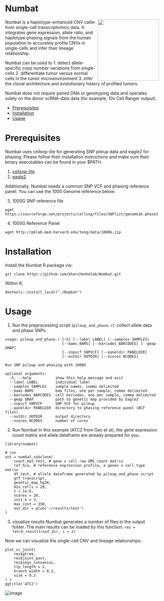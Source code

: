 # Numbat

<img src="https://user-images.githubusercontent.com/13375875/136429050-609ee367-8d5d-4a63-8fa8-a87171aff01c.png" align="right" width="200">

Numbat is a haplotype-enhanced CNV caller from single-cell transcriptomics data. It integrates gene expression, allele ratio, and haplotype phasing signals from the human population to accurately profile CNVs in single-cells and infer their lineage relationship. 

Numbat can be used to 1. detect allele-specific copy number variations from single-cells 2. differentiate tumor versus normal cells in the tumor microenvironment 3. infer the clonal architecture and evolutionary history of profiled tumors. 

Numbat does not require paired DNA or genotyping data and operates solely on the donor scRNA-data data (for example, 10x Cell Ranger output).

- [Prerequisites](#prerequisites)
- [Installation](#installation)
- [Usage](#usage)

# Prerequisites
Numbat uses cellsnp-lite for generating SNP pileup data and eagle2 for phasing. Please follow their installation instructions and make sure their binary executables can be found in your $PATH.

1. [cellsnp-lite](https://github.com/single-cell-genetics/cellsnp-lite)
2. [eagle2](https://alkesgroup.broadinstitute.org/Eagle/)

Additionally, Numbat needs a common SNP VCF and phasing reference panel. You can use the 1000 Genome reference below:

3. 1000G SNP reference file 
```
wget https://sourceforge.net/projects/cellsnp/files/SNPlist/genome1K.phase3.SNP_AF5e2.chr1toX.hg38.vcf.gz
```
4. 1000G Reference Panel
```
wget http://pklab.med.harvard.edu/teng/data/1000G.zip
```

# Installation
Install the Numbat R package via:
```
git clone https://github.com/kharchenkolab/Numbat.git
```
Within R,
```
devtools::install_local("./Numbat")
```

# Usage
1. Run the preprocessing script (`pileup_and_phase.r`): collect allele data and phase SNPs
```
usage: pileup_and_phase.r [-h] [--label LABEL] [--samples SAMPLES]
                          [--bams BAMS] [--barcodes BARCODES] [--gmap GMAP]
                          [--snpvcf SNPVCF] [--paneldir PANELDIR]
                          [--outdir OUTDIR] [--ncores NCORES]

Run SNP pileup and phasing with 1000G

optional arguments:
  -h, --help           show this help message and exit
  --label LABEL        individual label
  --samples SAMPLES    sample names, comma delimited
  --bams BAMS          bam files, one per sample, comma delimited
  --barcodes BARCODES  cell barcodes, one per sample, comma delimited
  --gmap GMAP          path to genetic map provided by Eagle2
  --snpvcf SNPVCF      SNP VCF for pileup
  --paneldir PANELDIR  directory to phasing reference panel (BCF files)
  --outdir OUTDIR      output directory
  --ncores NCORES      number of cores
```

2. Run Numbat
In this example (ATC2 from Gao et al), the gene expression count matrix and allele dataframe are already prepared for you.
```
library(numbat)

# run
out = numbat_subclone(
    count_mat_test, # gene x cell raw UMI count matrix 
    ref_hca, # reference expression profile, a genes x cell type matrix
    df_test, # allele dataframe generated by pileup_and_phase script
    gtf_transcript,
    genetic_map_hg38,
    min_cells = 20,
    t = 1e-6,
    ncores = 20,
    init_k = 3,
    max_cost = 150,
    out_dir = glue('~/results/test')
)
```
3. visualize results
Numbat generates a number of files in the output folder. The main results can be loaded by this function:
```res = fetch_results(out_dir, i = 2)```

Now we can visualize the single-cell CNV and lineage relationships:
```
plot_sc_joint(
    res$gtree,
    res$joint_post,
    res$segs_consensus,
    tip_length = 2,
    branch_width = 0.2,
    size = 0.3
) +
ggtitle('ATC2')
```
![image](https://user-images.githubusercontent.com/13375875/144479138-0cf007cd-a979-4910-835d-fd20b920ba67.png)


